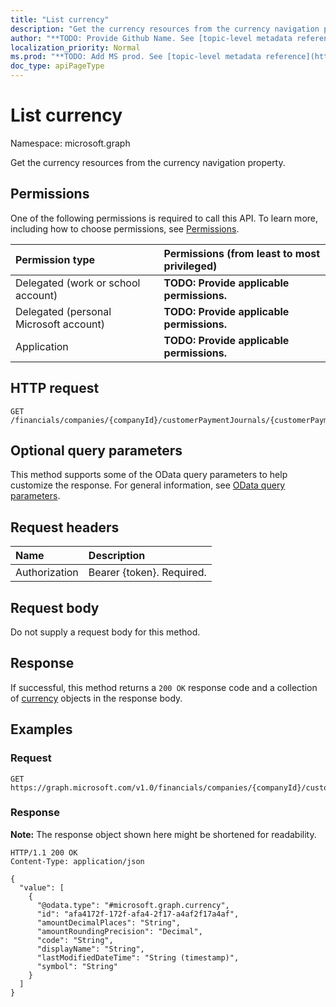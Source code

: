 ```yaml
---
title: "List currency"
description: "Get the currency resources from the currency navigation property."
author: "**TODO: Provide Github Name. See [topic-level metadata reference](https://msgo.azurewebsites.net/add/document/guidelines/metadata.html#topic-level-metadata)**"
localization_priority: Normal
ms.prod: "**TODO: Add MS prod. See [topic-level metadata reference](https://msgo.azurewebsites.net/add/document/guidelines/metadata.html#topic-level-metadata)**"
doc_type: apiPageType
---
```


# List currency
Namespace: microsoft.graph



Get the currency resources from the currency navigation property.

## Permissions
One of the following permissions is required to call this API. To learn more, including how to choose permissions, see [Permissions](/graph/permissions-reference).

|Permission type|Permissions (from least to most privileged)|
|:---|:---|
|Delegated (work or school account)|**TODO: Provide applicable permissions.**|
|Delegated (personal Microsoft account)|**TODO: Provide applicable permissions.**|
|Application|**TODO: Provide applicable permissions.**|

## HTTP request

<!-- {
  "blockType": "ignored"
}
-->
``` http
GET /financials/companies/{companyId}/customerPaymentJournals/{customerPaymentJournalId}/customerPayments/{customerPaymentId}/customer/currency
```

## Optional query parameters
This method supports some of the OData query parameters to help customize the response. For general information, see [OData query parameters](/graph/query-parameters).

## Request headers
|Name|Description|
|:---|:---|
|Authorization|Bearer {token}. Required.|

## Request body
Do not supply a request body for this method.

## Response

If successful, this method returns a `200 OK` response code and a collection of [currency](../resources/currency.md) objects in the response body.

## Examples

### Request
<!-- {
  "blockType": "request",
  "name": "list_currency"
}
-->
``` http
GET https://graph.microsoft.com/v1.0/financials/companies/{companyId}/customerPaymentJournals/{customerPaymentJournalId}/customerPayments/{customerPaymentId}/customer/currency
```


### Response
**Note:** The response object shown here might be shortened for readability.
<!-- {
  "blockType": "response",
  "truncated": true,
  "@odata.type": "Collection(microsoft.graph.currency)"
}
-->
``` http
HTTP/1.1 200 OK
Content-Type: application/json

{
  "value": [
    {
      "@odata.type": "#microsoft.graph.currency",
      "id": "afa4172f-172f-afa4-2f17-a4af2f17a4af",
      "amountDecimalPlaces": "String",
      "amountRoundingPrecision": "Decimal",
      "code": "String",
      "displayName": "String",
      "lastModifiedDateTime": "String (timestamp)",
      "symbol": "String"
    }
  ]
}
```

